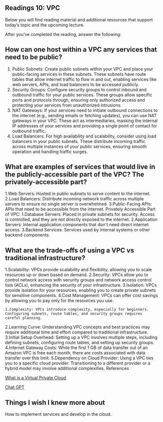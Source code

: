 ## Readings 10: VPC

Below you will find reading material and additional resources that support today’s topic and the upcoming lecture.

After you’ve completed the reading, answer the following:

## How can one host within a VPC any services that need to be public?
1. Public Subnets:
Create public subnets within your VPC and place your public-facing services in these subnets. These subnets have route tables that allow internet traffic to flow in and out, enabling services like web servers, APIs, and load balancers to be accessed publicly.
2. Security Groups:
Configure security groups to control inbound and outbound traffic for your public services. These groups allow specific ports and protocols through, ensuring only authorized access and protecting your services from unauthorized intrusions.
3. NAT Gateways:
If your services need to initiate outbound connections to the internet (e.g., sending emails or fetching updates), you can use NAT gateways in your VPC. These act as intermediaries, masking the internal IP addresses of your services and providing a single point of contact for outbound traffic.
4. Load Balancers:
For high availability and scalability, consider using load balancers in your public subnets. These distribute incoming traffic across multiple instances of your public services, ensuring smooth operation and handling traffic surges.


## What are examples of services that would live in the publicly-accessible part of the VPC? The privately-accessible part?
1.Web Servers: Hosted in public subnets to serve content to the internet.
2.Load Balancers: Distribute incoming network traffic across multiple servers to ensure no single server is overwhelmed.
3.Public-Facing APIs: APIs that need to be accessible from the internet.
Privately Accessible Part of VPC:
1.Database Servers: Placed in private subnets for security. Access is controlled, and they are not directly exposed to the internet.
2.Application Servers: Internal application components that don't need direct internet access.
3.Backend Services: Services used by internal systems or other backend components.


## What are the trade-offs of using a VPC vs traditional infrastructure?
1.Scalability: VPCs provide scalability and flexibility, allowing you to scale resources up or down based on demand.
2.Security: VPCs allow you to control network access with security groups and network access control lists (ACLs), enhancing the security of your infrastructure.
3.Isolation: VPCs provide isolation for your resources, enabling you to create private subnets for sensitive components.
4.Cost Management: VPCs can offer cost savings by allowing you to pay only for the resources you use.

	1.Complexity: VPCs introduce complexity, especially for beginners. Configuring subnets, route tables, and security groups requires careful planning.
2.Learning Curve: Understanding VPC concepts and best practices may require additional time and effort compared to traditional infrastructure.
3.Initial Setup Overhead: Setting up a VPC involves multiple steps, including defining subnets, configuring route tables, and setting up security groups.
4.Internet Gateway Costs: While the first 1 GB of data transfer out of an Amazon VPC is free each month, there are costs associated with data transfer over this limit.
5.Dependency on Cloud Provider: Using a VPC ties you to a specific cloud provider. Transitioning to a different provider or a hybrid model may involve additional complexities.
References

[What is a Virtual Private Cloud](https://www.cloudflare.com/learning/cloud/what-is-a-virtual-private-cloud/) 

[Chat GPT](https://chat.openai.com/share/e6b589eb-983a-4c3d-9d16-ef32c5892df0) 

## Things I wish I knew more about

How to implement services and develop in the cloud.

